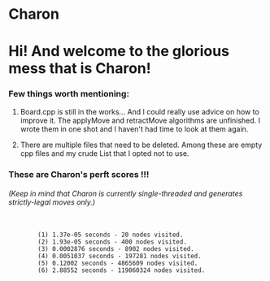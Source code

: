 # Charon
# Hi! And welcome to the glorious mess that is Charon!

### Few things worth mentioning:

<p>
 <ol>
  <li>
   <p>
Board.cpp is still in the works... And I could really use advice on how to improve it.
The applyMove and retractMove algorithms are unfinished. I wrote them in one shot and I 
haven't had time to look at them again.
   </p> 
  <li>
   <p>
There are multiple files that need to be deleted. Among these are empty cpp files and 
my crude List that I opted not to use.
   </p>
  </li> 
 </ol> 
</p>

### These are Charon's perft scores !!!
###### (Keep in mind that Charon is currently single-threaded and generates strictly-legal moves only.)


 <pre>
  <code>
        (1) 1.37e-05 seconds - 20 nodes visited.
        (2) 1.93e-05 seconds - 400 nodes visited.
        (3) 0.0002876 seconds - 8902 nodes visited.
        (4) 0.0051037 seconds - 197281 nodes visited.
        (5) 0.12002 seconds - 4865609 nodes visited.
        (6) 2.88552 seconds - 119060324 nodes visited.
 </code>
</pre> 
